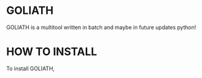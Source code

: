 # GOLIATH
GOLIATH is a multitool written in batch and maybe in future updates python!
# HOW TO INSTALL
To install GOLIATH,
